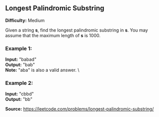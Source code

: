 ## Longest Palindromic Substring
**Difficulty:** Medium

Given a string **s**, find the longest palindromic substring in **s**. You may assume that the maximum length of **s** is 1000.

### Example 1:

**Input:** "babad" \
**Output:** "bab" \
**Note:** "aba" is also a valid answer. \
### Example 2:

**Input:** "cbbd" \
**Output:** "bb" 

**Source:** https://leetcode.com/problems/longest-palindromic-substring/
